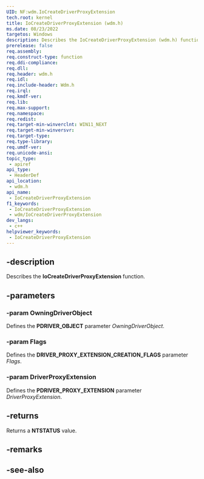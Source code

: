 ```yaml
---
UID: NF:wdm.IoCreateDriverProxyExtension
tech.root: kernel
title: IoCreateDriverProxyExtension (wdm.h)
ms.date: 08/23/2022
targetos: Windows
description: Describes the IoCreateDriverProxyExtension (wdm.h) function.
prerelease: false
req.assembly: 
req.construct-type: function
req.ddi-compliance: 
req.dll: 
req.header: wdm.h
req.idl: 
req.include-header: Wdm.h
req.irql: 
req.kmdf-ver: 
req.lib: 
req.max-support: 
req.namespace: 
req.redist: 
req.target-min-winverclnt: WIN11_NEXT
req.target-min-winversvr: 
req.target-type: 
req.type-library: 
req.umdf-ver: 
req.unicode-ansi: 
topic_type:
 - apiref
api_type:
 - HeaderDef
api_location:
 - wdm.h
api_name:
 - IoCreateDriverProxyExtension
f1_keywords:
 - IoCreateDriverProxyExtension
 - wdm/IoCreateDriverProxyExtension
dev_langs:
 - c++
helpviewer_keywords:
 - IoCreateDriverProxyExtension
---
```


## -description

Describes the **IoCreateDriverProxyExtension** function.

## -parameters

### -param OwningDriverObject

Defines the **PDRIVER_OBJECT** parameter *OwningDriverObject*.

### -param Flags

Defines the **DRIVER_PROXY_EXTENSION_CREATION_FLAGS** parameter *Flags*.

### -param DriverProxyExtension

Defines the **PDRIVER_PROXY_EXTENSION** parameter *DriverProxyExtension*.

## -returns

Returns a **NTSTATUS** value.

## -remarks

## -see-also
